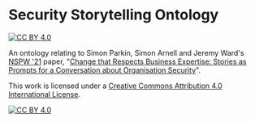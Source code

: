 # Security Storytelling Ontology
[![CC BY 4.0][cc-by-shield]][cc-by]

An ontology relating to Simon Parkin, Simon Arnell and Jeremy Ward's [NSPW '21](https://www.nspw.org/2021) paper, "[Change that Respects Business Expertise: Stories as Prompts for a Conversation about Organisation Security](https://dl.acm.org/doi/10.1145/3498891.3498895)".

This work is licensed under a [Creative Commons Attribution 4.0 International License][cc-by].

[![CC BY 4.0][cc-by-image]][cc-by]

[cc-by]: http://creativecommons.org/licenses/by/4.0/
[cc-by-image]: https://mirrors.creativecommons.org/presskit/buttons/88x31/svg/by.svg
[cc-by-shield]: https://img.shields.io/badge/License-CC%20BY--4.0-lightgrey.svg
